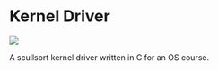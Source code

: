 # Kernel Driver 
<img src="https://img.shields.io/badge/tests-passing-brightgreen.svg">

A scullsort kernel driver written in C for an OS course. 
